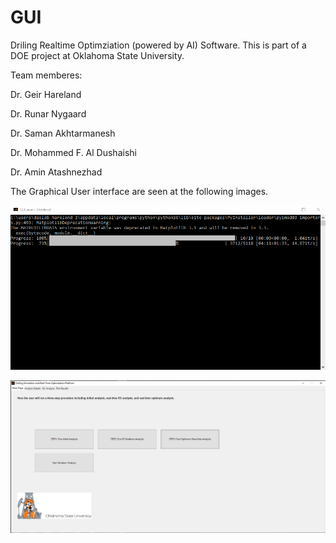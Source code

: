 # GUI

Driling Realtime Optimziation (powered by AI) Software. 
This is part of a DOE project at Oklahoma State University. 

Team memberes:

Dr. Geir Hareland

Dr. Runar Nygaard

Dr. Saman Akhtarmanesh

Dr. Mohammed F. Al Dushaishi

Dr. Amin Atashnezhad

The Graphical User interface are seen at the following images.


<p align="left">
  <img width="900" src="Assets/GIF1.gif" >
</p>


<p align="left">
  <img width="600" src="Assets/Capture.PNG" >
</p>



